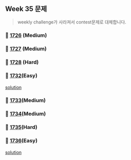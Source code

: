 ## Week 35 문제 
> weekly challenge가 사라져서 contest문제로 대체합니다.

### 👀 [1726](https://leetcode.com/problemset/all/?search=1726&page=1) (Medium)
####

####
### 👀 [1727](https://leetcode.com/problemset/all/?search=1727&page=1) (Medium)
####

####
### 👀 [1728](https://leetcode.com/problemset/all/?search=1728&page=1) (Hard)
####

####
### 👀 [1732](https://leetcode.com/problemset/all/?search=1732&page=1)(Easy)
####
[solution](https://github.com/YChaeeun/Algorithm/blob/master/week35/LeetCode_1732.kt)
####
### 👀 [1733](https://leetcode.com/problemset/all/?search=1733&page=1)(Medium)
####

####
### 👀 [1734](https://leetcode.com/problemset/all/?search=1734&page=1)(Medium)
####

####
### 👀 [1735](https://leetcode.com/problemset/all/?search=1735&page=1)(Hard)
####

####
### 👀 [1736](https://leetcode.com/problemset/all/?search=1736&page=1)(Easy)
####
[solution](https://github.com/YChaeeun/Algorithm/blob/master/week35/LeetCode_1736_3.kt)
####
